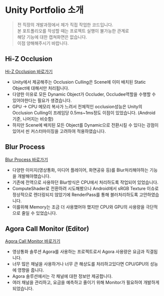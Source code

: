 # Unity Portfolio 소개

> 전 직장의 개발과정에서 제가 직접 작업한 코드입니다.  
> 본 포트폴리오를 작성할 때는 프로젝트 실행이 불가능한 관계로  
> 해당 기능에 대한 캡쳐화면은 없습니다.  
> 이점 양해해주시기 바랍니다.

## Hi-Z Occlusion
[Hi-Z Occlusion 바로가기](Unity%20-%20C%23%20-%20Hi-Z%20Occlusion,%20Blur/OcclusionCulling/Hi-Z-Occusion.md)  
- Unity에서 제공해주는 Occlusion Culling은 Scene에 이미 배치된 Static Object에 대해서만 처리됩니다.
- 다양한 이유로 모든 Dynamic Object가 Occluder, Occludee역할을 수행할 수 있어야한다는 필요가 생겼습니다.
- GPU -> CPU 메모리 복사가 느려서 전체적인 occlusion성능은 Unity의 Occlusion Culling이 프레임당 0.5ms~1ms정도 이점이 있었습니다. (Android 기준, 나머지는 비슷함)
- 하지만 Scene에 배치된 모든 Object를 Dynamic으로 전환시킬 수 있다는 강점이 있어서 씬 커스터마이징을 고려하여 적용하였습니다.

## Blur Process
[Blur Process 바로가기](Unity%20-%20C%23%20-%20Hi-Z%20Occlusion,%20Blur/VideoFeedBlur/VideoFeedBlur.md)
- 다양한 이미지(영상통화, 미디어 플레이어, 화면공유 등)를 Blur처리해야하는 기능을 개발해야했습니다.
- 기존에 전역으로 사용하던 Blur방식은 CPU에서 처리하도록 작업되어 있었습니다.
- ComputeShader로 전환하려 시도해봤으나 Android에서 sRGB Texture 이슈로 정상적으로 렌더링되지 않았기에 RenderPass를 통해 블러처리하도록 고안하였습니다.
- 이를위해 Memory는 조금 더 사용했어야 했지만 CPU와 GPU의 사용량을 극단적으로 줄일 수 있었습니다.


## Agora Call Monitor (Editor)
[Agora Call Monitor 바로가기](Unity%20Editor%20-%20C%23%20-%20AgoraCallMonitor/AgoraCallMonitor.md)
- 영상통화 솔루션 Agora를 사용하는 프로젝트로서 Agora 사용량은 요금과 직결됩니다.
- 너무 많은 채널을 사용하거나 너무 큰 해상도를 처리하고있다면 CPU/GPU의 성능에 영향을 줍니다.
- Agora 솔루션에서는 각 채널에 대한 정보만 제공합니다.
- 여러 채널을 관리하고, 요금을 예측하고 줄이기 위해 Monitor가 필요하여 개발하게 되었습니다.
